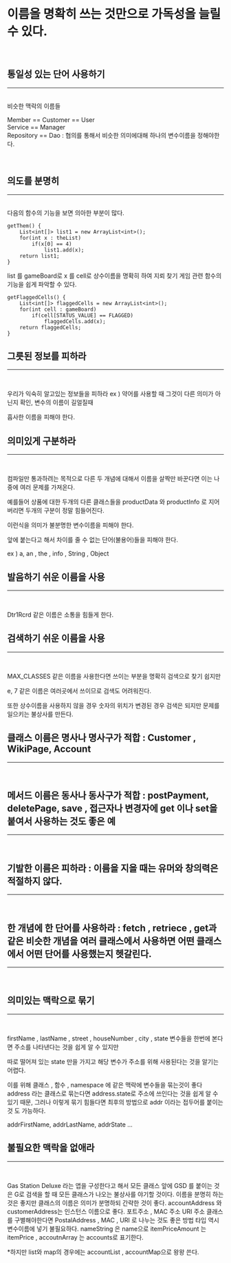 
# 이름을 명확히 쓰는 것만으로 가독성을 늘릴 수 있다.
<br> 

## 통일성 있는 단어 사용하기
<hr><br>
비슷한 맥락의 이름들  

Member == Customer == User  
Service == Manager  
Repository == Dao : 협의를 통해서 비슷한 의미에대해 하나의 변수이름을 정해야한다.

<br>  

## 의도를 분명히
<HR><BR>
다음의 함수의 기능을 보면 의아한 부분이 많다.

```
getThem() {
    List<int[]> list1 = new ArrayList<int>();
    for(int x : theList)
        if(x[0] == 4)
            list1.add(x);
    return list1;
}
```


list 를 gameBoard로 x 를 cell로 상수이름을 명확히 하여 지뢰 찾기 게임 관련 함수의 기능을 쉽게 파악할 수 있다.

```
getFlaggedCells() {
    List<int[]> flaggedCells = new ArrayList<int>();
    for(int cell : gameBoard)
        if(cell[STATUS_VALUE] == FLAGGED)
            flaggedCells.add(x);
    return flaggedCells;
}

```






## 그릇된 정보를 피하라
<HR><BR>


우리가 익숙히 알고있는 정보들을 피하라 ex ) 약어를 사용할 때 그것이 다른 의미가 아닌지 확인, 변수의 이름이 길얼질때

흡사한 이름을 피해야 한다.


## 의미있게 구분하라
<HR><BR>

컴파일만 통과하려는 목적으로 다른 두 개념에 대해서 이름을 살짝만 바꾼다면 이는 나중에 여러 문제를 가져온다.



예를들어 상품에 대한 두개의 다른 클래스들을 productData 와 productInfo 로 지어버리면 두개의 구분이 정말 힘들어진다.

이런식을 의미가 불분명한 변수이름을 피해야 한다.

앞에 붙는다고 해서 차이를 줄 수 없는 단어(불용어)들을 피해야 한다.

ex ) a, an , the , info , String , Object


## 발음하기 쉬운 이름을 사용 
<HR><BR>

Dtr1Rcrd 같은 이름은 소통을 힘들게 한다.


## 검색하기 쉬운 이름을 사용
<HR><BR>

MAX_CLASSES 같은 이름을 사용한다면 쓰이는 부분을 명확히 검색으로 찾기 쉽지만

e, 7 같은 이름은 여러곳에서 쓰이므로 검색도 어려워진다.

또한 상수이름을 사용하지 않을 경우 숫자의 위치가 변경된 경우 검색은 되지만 문제를 일으키는 불상사를 만든다.





## 클래스 이름은 명사나 명사구가 적합 : Customer , WikiPage, Account
<HR><BR>


## 메서드 이름은 동사나 동사구가 적합 : postPayment, deletePage, save , 접근자나 변경자에 get 이나 set을 붙여서 사용하는 것도 좋은 예
<HR><BR>


## 기발한 이름은 피하라 : 이름을 지을 때는 유머와 창의력은 적절하지 않다.
<HR><BR>


## 한 개념에 한 단어를 사용하라 : fetch , retriece , get과 같은 비슷한 개념을 여러 클래스에서 사용하면 어떤 클래스에서 어떤 단어를 사용했는지 헷갈린다.
<HR><BR>


## 의미있는 맥락으로 묶기
<HR><BR>

firstName , lastName , street , houseNumber , city , state 변수들을 한번에 본다면 주소를 나타낸다는 것을 쉽게 알 수 있지만

따로 떨어져 있는 state 만을 가지고 해당 변수가 주소를 위해 사용된다는 것을 알기는 어렵다.

이를 위해 클래스 , 함수 , namespace 에 같은 맥락에 변수들을 묶는것이 좋다 address 라는 클래스로 묶는다면 address.state로 주소에 쓰인다는 것을 쉽게 알 수 있기 때문, 그러나 이렇게 묶기 힘들다면 최후의 방법으로 addr 이라는 접두어를 붙이는것 도 가능하다.

addrFirstName, addrLastName, addrState ...


## 불필요한 맥락을 없애라
<HR><BR>

Gas Station Deluxe 라는 앱을 구성한다고 해서 모든 클래스 앞에 GSD 를 붙이는 것은 G로 검색을 할 때 모든 클래스가 나오는 불상사를 야기할 것이다. 이름을 분명히 하는 것은 좋지만 클래스의 이름은 의미가 분명하되 간략한 것이 좋다. accountAddress 와 customerAddress는 인스턴스 이름으로 좋다. 포트주소 , MAC 주소 URI 주소 클래스를 구별해야한다면 PostalAddress , MAC , URI 로 나누는 것도 좋은 방법
타입 역시 변수이름에 넣기 불필요하다. nameString 은 name으로 itemPriceAmount 는 itemPrice , accoutnArray 는 accounts로 표기한다.

*하지만 list와 map의 경우에는 accountList , accountMap으로 왕왕 쓴다.

​

